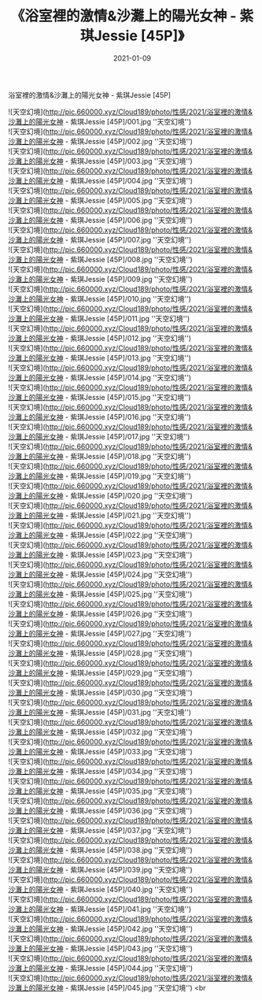 ﻿---
layout: post
title:  《浴室裡的激情&沙灘上的陽光女神 - 紫琪Jessie [45P]》
date:   2021-01-09
img: http://pic.660000.xyz/Cloud189/photo/性感/2021/浴室裡的激情&沙灘上的陽光女神 - 紫琪Jessie [45P]/000.jpg
categories: [美女, 性感, 泳衣]
---

浴室裡的激情&沙灘上的陽光女神 - 紫琪Jessie [45P]



![天空幻境](http://pic.660000.xyz/Cloud189/photo/性感/2021/浴室裡的激情&沙灘上的陽光女神 - 紫琪Jessie [45P]/001.jpg ''天空幻境'') <br>
![天空幻境](http://pic.660000.xyz/Cloud189/photo/性感/2021/浴室裡的激情&沙灘上的陽光女神 - 紫琪Jessie [45P]/002.jpg ''天空幻境'') <br>
![天空幻境](http://pic.660000.xyz/Cloud189/photo/性感/2021/浴室裡的激情&沙灘上的陽光女神 - 紫琪Jessie [45P]/003.jpg ''天空幻境'') <br>
![天空幻境](http://pic.660000.xyz/Cloud189/photo/性感/2021/浴室裡的激情&沙灘上的陽光女神 - 紫琪Jessie [45P]/004.jpg ''天空幻境'') <br>
![天空幻境](http://pic.660000.xyz/Cloud189/photo/性感/2021/浴室裡的激情&沙灘上的陽光女神 - 紫琪Jessie [45P]/005.jpg ''天空幻境'') <br>
![天空幻境](http://pic.660000.xyz/Cloud189/photo/性感/2021/浴室裡的激情&沙灘上的陽光女神 - 紫琪Jessie [45P]/006.jpg ''天空幻境'') <br>
![天空幻境](http://pic.660000.xyz/Cloud189/photo/性感/2021/浴室裡的激情&沙灘上的陽光女神 - 紫琪Jessie [45P]/007.jpg ''天空幻境'') <br>
![天空幻境](http://pic.660000.xyz/Cloud189/photo/性感/2021/浴室裡的激情&沙灘上的陽光女神 - 紫琪Jessie [45P]/008.jpg ''天空幻境'') <br>
![天空幻境](http://pic.660000.xyz/Cloud189/photo/性感/2021/浴室裡的激情&沙灘上的陽光女神 - 紫琪Jessie [45P]/009.jpg ''天空幻境'') <br>
![天空幻境](http://pic.660000.xyz/Cloud189/photo/性感/2021/浴室裡的激情&沙灘上的陽光女神 - 紫琪Jessie [45P]/010.jpg ''天空幻境'') <br>
![天空幻境](http://pic.660000.xyz/Cloud189/photo/性感/2021/浴室裡的激情&沙灘上的陽光女神 - 紫琪Jessie [45P]/011.jpg ''天空幻境'') <br>
![天空幻境](http://pic.660000.xyz/Cloud189/photo/性感/2021/浴室裡的激情&沙灘上的陽光女神 - 紫琪Jessie [45P]/012.jpg ''天空幻境'') <br>
![天空幻境](http://pic.660000.xyz/Cloud189/photo/性感/2021/浴室裡的激情&沙灘上的陽光女神 - 紫琪Jessie [45P]/013.jpg ''天空幻境'') <br>
![天空幻境](http://pic.660000.xyz/Cloud189/photo/性感/2021/浴室裡的激情&沙灘上的陽光女神 - 紫琪Jessie [45P]/014.jpg ''天空幻境'') <br>
![天空幻境](http://pic.660000.xyz/Cloud189/photo/性感/2021/浴室裡的激情&沙灘上的陽光女神 - 紫琪Jessie [45P]/015.jpg ''天空幻境'') <br>
![天空幻境](http://pic.660000.xyz/Cloud189/photo/性感/2021/浴室裡的激情&沙灘上的陽光女神 - 紫琪Jessie [45P]/016.jpg ''天空幻境'') <br>
![天空幻境](http://pic.660000.xyz/Cloud189/photo/性感/2021/浴室裡的激情&沙灘上的陽光女神 - 紫琪Jessie [45P]/017.jpg ''天空幻境'') <br>
![天空幻境](http://pic.660000.xyz/Cloud189/photo/性感/2021/浴室裡的激情&沙灘上的陽光女神 - 紫琪Jessie [45P]/018.jpg ''天空幻境'') <br>
![天空幻境](http://pic.660000.xyz/Cloud189/photo/性感/2021/浴室裡的激情&沙灘上的陽光女神 - 紫琪Jessie [45P]/019.jpg ''天空幻境'') <br>
![天空幻境](http://pic.660000.xyz/Cloud189/photo/性感/2021/浴室裡的激情&沙灘上的陽光女神 - 紫琪Jessie [45P]/020.jpg ''天空幻境'') <br>
![天空幻境](http://pic.660000.xyz/Cloud189/photo/性感/2021/浴室裡的激情&沙灘上的陽光女神 - 紫琪Jessie [45P]/021.jpg ''天空幻境'') <br>
![天空幻境](http://pic.660000.xyz/Cloud189/photo/性感/2021/浴室裡的激情&沙灘上的陽光女神 - 紫琪Jessie [45P]/022.jpg ''天空幻境'') <br>
![天空幻境](http://pic.660000.xyz/Cloud189/photo/性感/2021/浴室裡的激情&沙灘上的陽光女神 - 紫琪Jessie [45P]/023.jpg ''天空幻境'') <br>
![天空幻境](http://pic.660000.xyz/Cloud189/photo/性感/2021/浴室裡的激情&沙灘上的陽光女神 - 紫琪Jessie [45P]/024.jpg ''天空幻境'') <br>
![天空幻境](http://pic.660000.xyz/Cloud189/photo/性感/2021/浴室裡的激情&沙灘上的陽光女神 - 紫琪Jessie [45P]/025.jpg ''天空幻境'') <br>
![天空幻境](http://pic.660000.xyz/Cloud189/photo/性感/2021/浴室裡的激情&沙灘上的陽光女神 - 紫琪Jessie [45P]/026.jpg ''天空幻境'') <br>
![天空幻境](http://pic.660000.xyz/Cloud189/photo/性感/2021/浴室裡的激情&沙灘上的陽光女神 - 紫琪Jessie [45P]/027.jpg ''天空幻境'') <br>
![天空幻境](http://pic.660000.xyz/Cloud189/photo/性感/2021/浴室裡的激情&沙灘上的陽光女神 - 紫琪Jessie [45P]/028.jpg ''天空幻境'') <br>
![天空幻境](http://pic.660000.xyz/Cloud189/photo/性感/2021/浴室裡的激情&沙灘上的陽光女神 - 紫琪Jessie [45P]/029.jpg ''天空幻境'') <br>
![天空幻境](http://pic.660000.xyz/Cloud189/photo/性感/2021/浴室裡的激情&沙灘上的陽光女神 - 紫琪Jessie [45P]/030.jpg ''天空幻境'') <br>
![天空幻境](http://pic.660000.xyz/Cloud189/photo/性感/2021/浴室裡的激情&沙灘上的陽光女神 - 紫琪Jessie [45P]/031.jpg ''天空幻境'') <br>
![天空幻境](http://pic.660000.xyz/Cloud189/photo/性感/2021/浴室裡的激情&沙灘上的陽光女神 - 紫琪Jessie [45P]/032.jpg ''天空幻境'') <br>
![天空幻境](http://pic.660000.xyz/Cloud189/photo/性感/2021/浴室裡的激情&沙灘上的陽光女神 - 紫琪Jessie [45P]/033.jpg ''天空幻境'') <br>
![天空幻境](http://pic.660000.xyz/Cloud189/photo/性感/2021/浴室裡的激情&沙灘上的陽光女神 - 紫琪Jessie [45P]/034.jpg ''天空幻境'') <br>
![天空幻境](http://pic.660000.xyz/Cloud189/photo/性感/2021/浴室裡的激情&沙灘上的陽光女神 - 紫琪Jessie [45P]/035.jpg ''天空幻境'') <br>
![天空幻境](http://pic.660000.xyz/Cloud189/photo/性感/2021/浴室裡的激情&沙灘上的陽光女神 - 紫琪Jessie [45P]/036.jpg ''天空幻境'') <br>
![天空幻境](http://pic.660000.xyz/Cloud189/photo/性感/2021/浴室裡的激情&沙灘上的陽光女神 - 紫琪Jessie [45P]/037.jpg ''天空幻境'') <br>
![天空幻境](http://pic.660000.xyz/Cloud189/photo/性感/2021/浴室裡的激情&沙灘上的陽光女神 - 紫琪Jessie [45P]/038.jpg ''天空幻境'') <br>
![天空幻境](http://pic.660000.xyz/Cloud189/photo/性感/2021/浴室裡的激情&沙灘上的陽光女神 - 紫琪Jessie [45P]/039.jpg ''天空幻境'') <br>
![天空幻境](http://pic.660000.xyz/Cloud189/photo/性感/2021/浴室裡的激情&沙灘上的陽光女神 - 紫琪Jessie [45P]/040.jpg ''天空幻境'') <br>
![天空幻境](http://pic.660000.xyz/Cloud189/photo/性感/2021/浴室裡的激情&沙灘上的陽光女神 - 紫琪Jessie [45P]/041.jpg ''天空幻境'') <br>
![天空幻境](http://pic.660000.xyz/Cloud189/photo/性感/2021/浴室裡的激情&沙灘上的陽光女神 - 紫琪Jessie [45P]/042.jpg ''天空幻境'') <br>
![天空幻境](http://pic.660000.xyz/Cloud189/photo/性感/2021/浴室裡的激情&沙灘上的陽光女神 - 紫琪Jessie [45P]/043.jpg ''天空幻境'') <br>
![天空幻境](http://pic.660000.xyz/Cloud189/photo/性感/2021/浴室裡的激情&沙灘上的陽光女神 - 紫琪Jessie [45P]/044.jpg ''天空幻境'') <br>
![天空幻境](http://pic.660000.xyz/Cloud189/photo/性感/2021/浴室裡的激情&沙灘上的陽光女神 - 紫琪Jessie [45P]/045.jpg ''天空幻境'') <br